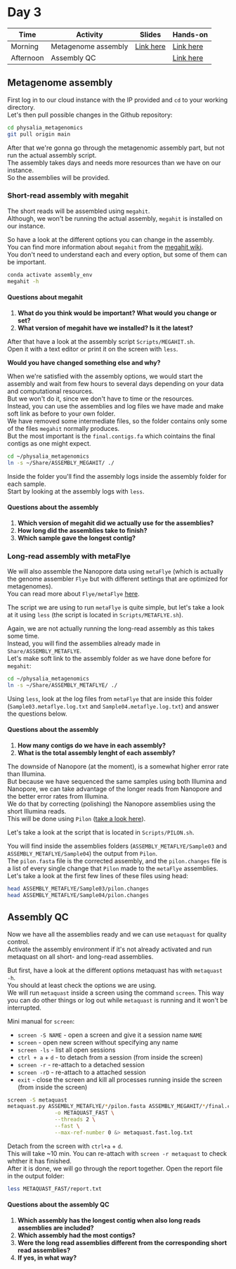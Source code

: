 # Day 3

| Time      | Activity            | Slides                               | Hands-on                          |
|-----------|---------------------|--------------------------------------|-----------------------------------|
| Morning   | Metagenome assembly | [Link here](Assembly-and.QC.pdf)     | [Link here](#metagenome-assembly) |
| Afternoon | Assembly QC         |                                      | [Link here](#assembly-qc)         |

## Metagenome assembly

First log in to our cloud instance with the IP provided and `cd` to your working directory.  
Let's then pull possible changes in the Github repository:

```bash
cd physalia_metagenomics
git pull origin main
```

After that we're gonna go through the metagenomic assembly part, but not run the actual assembly script.  
The assembly takes days and needs more resources than we have on our instance.  
So the assemblies will be provided.  

### Short-read assembly with megahit
The short reads will be assembled using `megahit`.  
Although, we won't be running the actual assembly, `megahit` is installed on our instance.  

So have a look at the different options you can change in the assembly.  
You can find more information about `megahit` from the [megahit wiki](https://github.com/voutcn/megahit/wiki).  
You don't need to understand each and every option, but some of them can be important.

```bash
conda activate assembly_env
megahit -h
```

#### Questions about megahit
1. __What do you think would be important? What would you change or set?__  
2. __What version of megahit have we installed? Is it the latest?__

After that have a look at the assembly script `Scripts/MEGAHIT.sh`.  
Open it with a text editor or print it on the screen with `less`.  

__Would you have changed something else and why?__

When we're satisfied with the assembly options, we would start the assembly and wait from few hours to several days depending on your data and computational resources.  
But we won't do it, since we don't have to time or the resources.  
Instead, you can use the assemblies and log files we have made and make soft link as before to your own folder.  
We have removed some intermediate files, so the folder contains only some of the files `megahit` normally produces.  
But the most important is the `final.contigs.fa` which cointains the final contigs as one might expect.


```bash
cd ~/physalia_metagenomics
ln -s ~/Share/ASSEMBLY_MEGAHIT/ ./
```

Inside the folder you'll find the assembly logs inside the assembly folder for each sample.  
Start by looking at the assembly logs with `less`.

#### Questions about the assembly
1. __Which version of megahit did we actually use for the assemblies?__
2. __How long did the assemblies take to finish?__
3. __Which sample gave the longest contig?__

### Long-read assembly with metaFlye
We will also assemble the Nanopore data using `metaFlye` (which is actually the genome assembler `Flye` but with different settings that are optimized for metagenomes).  
You can read more about `Flye/metaFlye` [here](https://github.com/fenderglass/Flye).

The script we are using to run `metaFlye` is quite simple, but let's take a look at it using `less` (the script is located in `Scripts/METAFLYE.sh`).  

Again, we are not actually running the long-read assembly as this takes some time.  
Instead, you will find the assemblies already made in `Share/ASSEMBLY_METAFLYE`.  
Let's make soft link to the assembly folder as we have done before for `megahit`:

```bash
cd ~/physalia_metagenomics
ln -s ~/Share/ASSEMBLY_METAFLYE/ ./
```

Using `less`, look at the log files from `metaFlye` that are inside this folder (`Sample03.metaflye.log.txt` and `Sample04.metaflye.log.txt`) and answer the questions below.

#### Questions about the assembly
1. __How many contigs do we have in each assembly?__
2. __What is the total assembly lenght of each assembly?__

The downside of Nanopore (at the moment), is a somewhat higher error rate than Illumina.  
But because we have sequenced the same samples using both Illumina and Nanopore, we can take advantage of the longer reads from Nanopore and the better error rates from Illumina.  
We do that by correcting (polishing) the Nanopore assemblies using the short Illumina reads.  
This will be done using `Pilon` ([take a look here](https://github.com/broadinstitute/pilon/wiki)).

Let's take a look at the script that is located in `Scripts/PILON.sh`.  

You will find inside the assemblies folders (`ASSEMBLY_METAFLYE/Sample03` and `ASSEMBLY_METAFLYE/Sample04`) the output from `Pilon`.  
The `pilon.fasta` file is the corrected assembly, and the `pilon.changes` file is a list of every single change that `Pilon` made to the `metaFlye` assemblies.  
Let's take a look at the first few lines of these files using head:

```bash
head ASSEMBLY_METAFLYE/Sample03/pilon.changes
head ASSEMBLY_METAFLYE/Sample04/pilon.changes
```

## Assembly QC

Now we have all the assemblies ready and we can use `metaquast` for quality control.  
Activate the assembly environment if it's not already activated and run metaquast on all short- and long-read assemblies.

But first, have a look at the different options metaquast has with `metaquast -h`.  
You should at least check the options we are using.  
We will run `metaquast` inside a screen using the command `screen`. This way you can do other things or log out while `metaquast` is running and it won't be interrupted.

Mini manual for `screen`:
* `screen -S NAME` - open a screen and give it a session name `NAME`
* `screen` - open new screen without specifying any name
* `screen -ls` - list all open sessions
* `ctrl + a` + `d` - to detach from a session (from inside the screen)
* `screen -r` - re-attach to a detached session
* `screen -rD` - re-attach to a attached session
* `exit` - close the screen and kill all processes running inside the screen (from inside the screen)

```bash
screen -S metaquast
metaquast.py ASSEMBLY_METAFLYE/*/pilon.fasta ASSEMBLY_MEGAHIT/*/final.contigs.fa \
               -o METAQUAST_FAST \
               --threads 2 \
               --fast \
               --max-ref-number 0 &> metaquast.fast.log.txt
```
Detach from the screen with `ctrl+a` + `d`.  
This will take ~10 min.  You can re-attach with `screen -r metaquast` to check whther it has finished.  
After it is done, we will go through the report together. Open the report file in the output folder:

```bash
less METAQUAST_FAST/report.txt
```
#### Questions about the assembly QC

1. __Which assembly has the longest contig when also long reads assemblies are included?__
2. __Which assembly had the most contigs?__
3. __Were the long read assemblies different from the corresponding short read assemblies?__
4. __If yes, in what way?__
